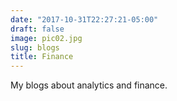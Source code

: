 ```yaml
---
date: "2017-10-31T22:27:21-05:00"
draft: false
image: pic02.jpg
slug: blogs
title: Finance
---
```


My blogs about analytics and finance.